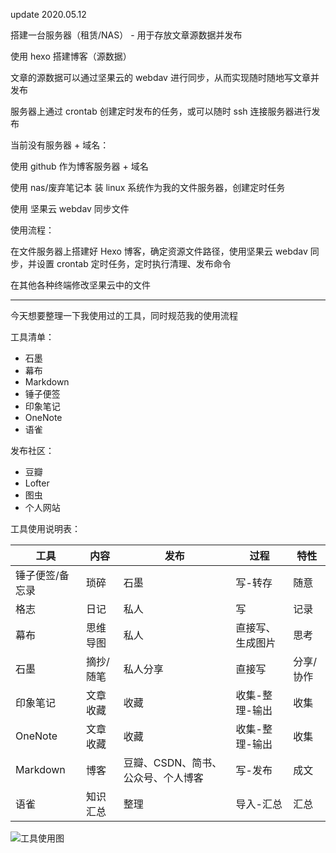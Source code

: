 update 2020.05.12

搭建一台服务器（租赁/NAS） - 用于存放文章源数据并发布

使用 hexo 搭建博客（源数据）

文章的源数据可以通过坚果云的 webdav 进行同步，从而实现随时随地写文章并发布



服务器上通过 crontab 创建定时发布的任务，或可以随时 ssh 连接服务器进行发布



当前没有服务器 + 域名：

使用 github 作为博客服务器 + 域名

使用 nas/废弃笔记本 装 linux 系统作为我的文件服务器，创建定时任务

使用 坚果云 webdav 同步文件



使用流程：

在文件服务器上搭建好 Hexo 博客，确定资源文件路径，使用坚果云 webdav 同步，并设置 crontab 定时任务，定时执行清理、发布命令

在其他各种终端修改坚果云中的文件





--------------------------------------------------------------------------------

今天想要整理一下我使用过的工具，同时规范我的使用流程

工具清单：
- 石墨
- 幕布
- Markdown
- 锤子便签
- 印象笔记
- OneNote
- 语雀

发布社区：
- 豆瓣
- Lofter
- 图虫
- 个人网站



 工具使用说明表：

| 工具            | 内容      | 发布                               | 过程             | 特性      |
| --------------- | --------- | ---------------------------------- | ---------------- | --------- |
| 锤子便签/备忘录 | 琐碎      | 石墨                               | 写-转存          | 随意      |
| 格志            | 日记      | 私人                               | 写               | 记录      |
| 幕布            | 思维导图  | 私人                               | 直接写、生成图片 | 思考      |
| 石墨            | 摘抄/随笔 | 私人分享                           | 直接写           | 分享/协作 |
| 印象笔记        | 文章收藏  | 收藏                               | 收集-整理-输出   | 收集      |
| OneNote         | 文章收藏  | 收藏                               | 收集-整理-输出   | 收集      |
| Markdown        | 博客      | 豆瓣、CSDN、简书、公众号、个人博客 | 写-发布          | 成文      |
| 语雀            | 知识汇总  | 整理                               | 导入-汇总        | 汇总      |



![工具使用图](https://cdn.jsdelivr.net/gh/yefcion/PicData@master/img/20200108000558.png)